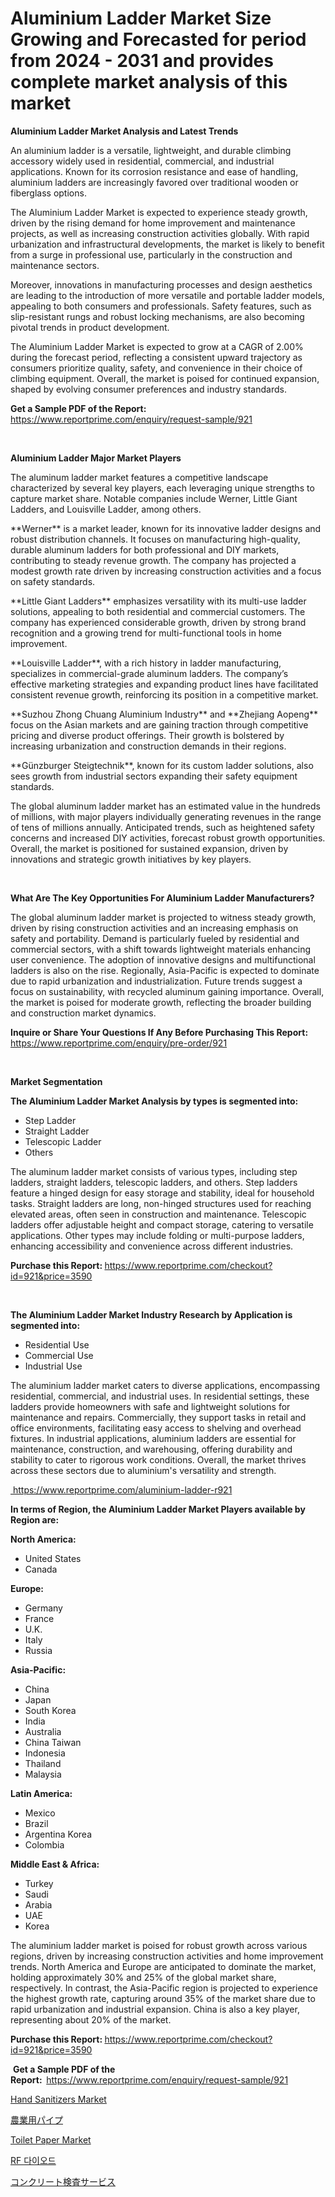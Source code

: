 <p><h1>Aluminium Ladder Market Size Growing and Forecasted for period from 2024 - 2031 and provides complete market analysis of this market</h1></p><p><strong>Aluminium Ladder Market Analysis and Latest Trends</strong></p>
<p><p>An aluminium ladder is a versatile, lightweight, and durable climbing accessory widely used in residential, commercial, and industrial applications. Known for its corrosion resistance and ease of handling, aluminium ladders are increasingly favored over traditional wooden or fiberglass options. </p><p>The Aluminium Ladder Market is expected to experience steady growth, driven by the rising demand for home improvement and maintenance projects, as well as increasing construction activities globally. With rapid urbanization and infrastructural developments, the market is likely to benefit from a surge in professional use, particularly in the construction and maintenance sectors. </p><p>Moreover, innovations in manufacturing processes and design aesthetics are leading to the introduction of more versatile and portable ladder models, appealing to both consumers and professionals. Safety features, such as slip-resistant rungs and robust locking mechanisms, are also becoming pivotal trends in product development. </p><p>The Aluminium Ladder Market is expected to grow at a CAGR of 2.00% during the forecast period, reflecting a consistent upward trajectory as consumers prioritize quality, safety, and convenience in their choice of climbing equipment. Overall, the market is poised for continued expansion, shaped by evolving consumer preferences and industry standards.</p></p>
<p><strong>Get a Sample PDF of the Report:&nbsp;</strong> <a href="https://www.reportprime.com/enquiry/request-sample/921">https://www.reportprime.com/enquiry/request-sample/921</a></p>
<p>&nbsp;</p>
<p><strong>Aluminium Ladder Major Market Players</strong></p>
<p><p>The aluminum ladder market features a competitive landscape characterized by several key players, each leveraging unique strengths to capture market share. Notable companies include Werner, Little Giant Ladders, and Louisville Ladder, among others.</p><p>**Werner** is a market leader, known for its innovative ladder designs and robust distribution channels. It focuses on manufacturing high-quality, durable aluminum ladders for both professional and DIY markets, contributing to steady revenue growth. The company has projected a modest growth rate driven by increasing construction activities and a focus on safety standards.</p><p>**Little Giant Ladders** emphasizes versatility with its multi-use ladder solutions, appealing to both residential and commercial customers. The company has experienced considerable growth, driven by strong brand recognition and a growing trend for multi-functional tools in home improvement.</p><p>**Louisville Ladder**, with a rich history in ladder manufacturing, specializes in commercial-grade aluminum ladders. The company’s effective marketing strategies and expanding product lines have facilitated consistent revenue growth, reinforcing its position in a competitive market.</p><p>**Suzhou Zhong Chuang Aluminium Industry** and **Zhejiang Aopeng** focus on the Asian markets and are gaining traction through competitive pricing and diverse product offerings. Their growth is bolstered by increasing urbanization and construction demands in their regions.</p><p>**Günzburger Steigtechnik**, known for its custom ladder solutions, also sees growth from industrial sectors expanding their safety equipment standards.</p><p>The global aluminum ladder market has an estimated value in the hundreds of millions, with major players individually generating revenues in the range of tens of millions annually. Anticipated trends, such as heightened safety concerns and increased DIY activities, forecast robust growth opportunities. Overall, the market is positioned for sustained expansion, driven by innovations and strategic growth initiatives by key players.</p></p>
<p>&nbsp;</p>
<p><strong>What Are The Key Opportunities For Aluminium Ladder Manufacturers?</strong></p>
<p><p>The global aluminum ladder market is projected to witness steady growth, driven by rising construction activities and an increasing emphasis on safety and portability. Demand is particularly fueled by residential and commercial sectors, with a shift towards lightweight materials enhancing user convenience. The adoption of innovative designs and multifunctional ladders is also on the rise. Regionally, Asia-Pacific is expected to dominate due to rapid urbanization and industrialization. Future trends suggest a focus on sustainability, with recycled aluminum gaining importance. Overall, the market is poised for moderate growth, reflecting the broader building and construction market dynamics.</p></p>
<p><strong>Inquire or Share Your Questions If Any Before Purchasing This Report:</strong> <a href="https://www.reportprime.com/enquiry/pre-order/921">https://www.reportprime.com/enquiry/pre-order/921</a></p>
<p>&nbsp;</p>
<p><strong>Market Segmentation</strong></p>
<p><strong>The Aluminium Ladder Market Analysis by types is segmented into:</strong></p>
<p><ul><li>Step Ladder</li><li>Straight Ladder</li><li>Telescopic Ladder</li><li>Others</li></ul></p>
<p><p>The aluminum ladder market consists of various types, including step ladders, straight ladders, telescopic ladders, and others. Step ladders feature a hinged design for easy storage and stability, ideal for household tasks. Straight ladders are long, non-hinged structures used for reaching elevated areas, often seen in construction and maintenance. Telescopic ladders offer adjustable height and compact storage, catering to versatile applications. Other types may include folding or multi-purpose ladders, enhancing accessibility and convenience across different industries.</p></p>
<p><strong>Purchase this Report:&nbsp;</strong><a href="https://www.reportprime.com/checkout?id=921&price=3590">https://www.reportprime.com/checkout?id=921&price=3590</a></p>
<p>&nbsp;</p>
<p><strong>The Aluminium Ladder Market Industry Research by Application is segmented into:</strong></p>
<p><ul><li>Residential Use</li><li>Commercial Use</li><li>Industrial Use</li></ul></p>
<p><p>The aluminium ladder market caters to diverse applications, encompassing residential, commercial, and industrial uses. In residential settings, these ladders provide homeowners with safe and lightweight solutions for maintenance and repairs. Commercially, they support tasks in retail and office environments, facilitating easy access to shelving and overhead fixtures. In industrial applications, aluminium ladders are essential for maintenance, construction, and warehousing, offering durability and stability to cater to rigorous work conditions. Overall, the market thrives across these sectors due to aluminium's versatility and strength.</p></p>
<p><a href="https://www.reportprime.com/aluminium-ladder-r921">&nbsp;https://www.reportprime.com/aluminium-ladder-r921</a></p>
<p><strong>In terms of Region, the Aluminium Ladder Market Players available by Region are:</strong></p>
<p>
    <p> <strong> North America: </strong>
        <ul>
            <li>United States</li>
            <li>Canada</li>
        </ul>
        </p> 
    <p> <strong> Europe: </strong>
        <ul>
            <li>Germany</li>
            <li>France</li>
            <li>U.K.</li>
            <li>Italy</li>
            <li>Russia</li>
        </ul>
        </p> 
    <p> <strong> Asia-Pacific: </strong>
        <ul>
            <li>China</li>
            <li>Japan</li>
            <li>South Korea</li>
            <li>India</li>
            <li>Australia</li>
            <li>China Taiwan</li>
            <li>Indonesia</li>
            <li>Thailand</li>
            <li>Malaysia</li>
        </ul>
        </p> 
    <p> <strong> Latin America: </strong>
        <ul>
            <li>Mexico</li>
            <li>Brazil</li>
            <li>Argentina Korea</li>
            <li>Colombia</li>
        </ul>
        </p> 
    <p> <strong> Middle East & Africa: </strong>
        <ul>
            <li>Turkey</li>
            <li>Saudi</li>
            <li>Arabia</li>
            <li>UAE</li>
            <li>Korea</li>
        </ul>
    </p>
    </p>
<p><p>The aluminium ladder market is poised for robust growth across various regions, driven by increasing construction activities and home improvement trends. North America and Europe are anticipated to dominate the market, holding approximately 30% and 25% of the global market share, respectively. In contrast, the Asia-Pacific region is projected to experience the highest growth rate, capturing around 35% of the market share due to rapid urbanization and industrial expansion. China is also a key player, representing about 20% of the market.</p></p>
<p><strong>Purchase this Report: </strong><a href="https://www.reportprime.com/checkout?id=921&price=3590">https://www.reportprime.com/checkout?id=921&price=3590</a></p>
<p>&nbsp;<strong>Get a Sample PDF of the Report:&nbsp;&nbsp;</strong><a href="https://www.reportprime.com/enquiry/request-sample/921">https://www.reportprime.com/enquiry/request-sample/921</a></p>
<p><strong></strong></p>
<p><p><a href="https://github.com/elizabethdagraca/Market-Research-Report-List-4/blob/main/hand-sanitizers-market.md">Hand Sanitizers Market</a></p><p><a href="https://medium.com/@opalkilback2023/%E6%80%A5%E6%88%90%E9%95%B7%E3%81%99%E3%82%8B%E8%BE%B2%E6%A5%AD%E7%94%A8%E3%83%91%E3%82%A4%E3%83%97%E5%B8%82%E5%A0%B4%E3%82%BB%E3%82%AF%E3%82%BF%E3%83%BC-2031%E5%B9%B4%E3%81%BE%E3%81%A7%E3%81%AE%E5%B8%82%E5%A0%B4%E5%88%86%E6%9E%90%E3%81%A8%E6%88%90%E9%95%B7%E4%BA%88%E6%B8%AC-a51c2f70e531">農業用パイプ</a></p><p><a href="https://github.com/santosh758595/Market-Research-Report-List-6/blob/main/toilet-paper-market.md">Toilet Paper Market</a></p><p><a href="https://medium.com/@fitzwjpcorke/%EA%B8%80%EB%A1%9C%EB%B2%8C-rf-%EB%8B%A4%EC%9D%B4%EC%98%A4%EB%93%9C-%EC%8B%9C%EC%9E%A5-%EC%9D%91%EC%9A%A9-%EC%B5%9C%EC%A2%85-%EC%82%AC%EC%9A%A9-%EC%82%B0%EC%97%85-%EC%9C%A0%ED%98%95-%EC%9E%A5%EB%B9%84-%EB%B0%8F-%EC%A7%80%EC%97%AD%EC%97%90-%EB%8C%80%ED%95%9C-%EC%B4%88%EC%A0%90-%EB%B6%84%EC%84%9D-%EB%B0%8F-%EC%98%88%EC%B8%A1-2024-2031-ac62a591b952">RF 다이오드</a></p><p><a href="https://medium.com/@durgin521/%E3%82%B3%E3%83%B3%E3%82%AF%E3%83%AA%E3%83%BC%E3%83%88%E6%A4%9C%E6%9F%BB%E3%82%B5%E3%83%BC%E3%83%93%E3%82%B9%E5%B8%82%E5%A0%B4%E3%81%AE%E4%BA%88%E6%B8%AC-%E5%B8%82%E5%A0%B4%E5%8B%95%E5%90%91%E3%81%8A%E3%82%88%E3%81%B3%E5%BD%B1%E9%9F%BF%E5%88%86%E6%9E%90-2024%E5%B9%B4-2031%E5%B9%B4-8d1b561bf638">コンクリート検査サービス</a></p></p>